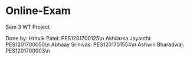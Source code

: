 # Online-Exam
Sem 3 WT Project

Done by:
Hritvik Patel: PES1201700125\n
Akhilarka Jayanthi: PES1201700050\n
Abhaay Srinivas: PES1201701554\n
Ashwin Bharadwaj: PES1201700003\n

